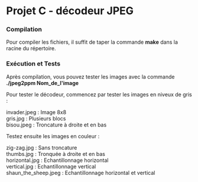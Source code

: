 # Projet C - décodeur JPEG



### Compilation

Pour compiler les fichiers, il suffit de taper la commande **make** dans la racine
du répertoire.


### Exécution et Tests

Après compilation, vous pouvez tester les images avec la commande **./jpeg2ppm Nom_de_l'image**

Pour tester le décodeur, commencez par tester les images en niveux de gris :

invader.jpeg   : Image 8x8  
gris.jpg       : Plusieurs blocs  
bisou.jpeg     : Troncature à droite et en bas


Testez ensuite les images en couleur :  

zig-zag.jpg           : Sans troncature  
thumbs.jpg            : Tronquée à droite et en bas  
horizontal.jpg        : Echantillonnage horizontal  
vertical.jpg          : Echantillonnage vertical  
shaun_the_sheep.jpeg  : Echantillonnage horizontal et vertical

